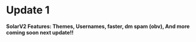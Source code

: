 # Update 1
**SolarV2 Features: Themes, Usernames, faster, dm spam (obv), And more coming soon next update!!**
